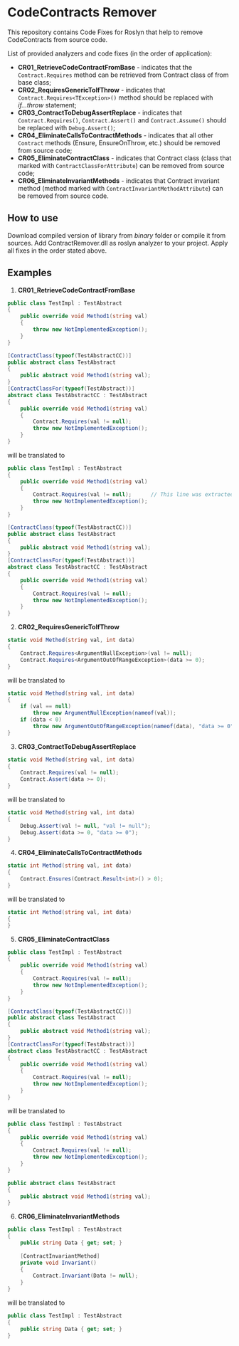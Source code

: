 # CodeContracts Remover
This repository contains Code Fixes for Roslyn that help to remove CodeContracts from source code.

List of provided analyzers and code fixes (in the order of application):
- __CR01_RetrieveCodeContractFromBase__ - indicates that the ```Contract.Requires``` method can be retrieved from Contract class of from base class;
- __CR02_RequiresGenericToIfThrow__ - indicates that ```Contract.Requires<TException>()``` method should be replaced with _if...throw_ statement;
- __CR03_ContractToDebugAssertReplace__ - indicates that ```Contract.Requires()```, ```Contract.Assert()``` and ```Contract.Assume()``` should be replaced with ```Debug.Assert()```;
- __CR04_EliminateCallsToContractMethods__ - indicates that all other ```Contract``` methods (Ensure, EnsureOnThrow, etc.) should be removed from source code;
- __CR05_EliminateContractClass__ - indicates that Contract class (class that marked with ```ContractClassForAttribute```) can be removed from source code;
- __CR06_EliminateInvariantMethods__ - indicates that Contract invariant method (method marked with ```ContractInvariantMethodAttribute```) can be removed from source code.

## How to use

Download compiled version of library from _binary_ folder or compile it from sources.
Add ContractRemover.dll as roslyn analyzer to your project.
Apply all fixes in the order stated above.

## Examples

1. __CR01_RetrieveCodeContractFromBase__
```C#
public class TestImpl : TestAbstract
{
    public override void Method1(string val)
    {
        throw new NotImplementedException();
    }
}

[ContractClass(typeof(TestAbstractCC))]
public abstract class TestAbstract
{
    public abstract void Method1(string val);
}
[ContractClassFor(typeof(TestAbstract))]
abstract class TestAbstractCC : TestAbstract
{
    public override void Method1(string val)
    {
        Contract.Requires(val != null);
        throw new NotImplementedException();
    }
}
```

will be translated to

```C#
public class TestImpl : TestAbstract
{
    public override void Method1(string val)
    {
        Contract.Requires(val != null);      // This line was extracted from TestAbstractCC
        throw new NotImplementedException();
    }
}

[ContractClass(typeof(TestAbstractCC))]
public abstract class TestAbstract
{
    public abstract void Method1(string val);
}
[ContractClassFor(typeof(TestAbstract))]
abstract class TestAbstractCC : TestAbstract
{
    public override void Method1(string val)
    {
        Contract.Requires(val != null);
        throw new NotImplementedException();
    }
}
```

2. __CR02_RequiresGenericToIfThrow__
```C#
static void Method(string val, int data)
{
    Contract.Requires<ArgumentNullException>(val != null);
    Contract.Requires<ArgumentOutOfRangeException>(data >= 0);
}
```

will be translated to
```C#
static void Method(string val, int data)
{
    if (val == null)
        throw new ArgumentNullException(nameof(val));
    if (data < 0)
        throw new ArgumentOutOfRangeException(nameof(data), "data >= 0");
}
```

3. __CR03_ContractToDebugAssertReplace__
```C#
static void Method(string val, int data)
{
    Contract.Requires(val != null);
    Contract.Assert(data >= 0);
}
```

will be translated to
```C#
static void Method(string val, int data)
{
    Debug.Assert(val != null, "val != null");
    Debug.Assert(data >= 0, "data >= 0");
}
```

4. __CR04_EliminateCallsToContractMethods__
```C#
static int Method(string val, int data)
{
    Contract.Ensures(Contract.Result<int>() > 0);
}
```

will be translated to
```C#
static int Method(string val, int data)
{
}
```

5. __CR05_EliminateContractClass__
```C#
public class TestImpl : TestAbstract
{
    public override void Method1(string val)
    {
        Contract.Requires(val != null);
        throw new NotImplementedException();
    }
}

[ContractClass(typeof(TestAbstractCC))]
public abstract class TestAbstract
{
    public abstract void Method1(string val);
}
[ContractClassFor(typeof(TestAbstract))]
abstract class TestAbstractCC : TestAbstract
{
    public override void Method1(string val)
    {
        Contract.Requires(val != null);
        throw new NotImplementedException();
    }
}
```

will be translated to

```C#
public class TestImpl : TestAbstract
{
    public override void Method1(string val)
    {
        Contract.Requires(val != null);
        throw new NotImplementedException();
    }
}

public abstract class TestAbstract
{
    public abstract void Method1(string val);
}
```


6. __CR06_EliminateInvariantMethods__
```C#
public class TestImpl : TestAbstract
{
    public string Data { get; set; }
    
    [ContractInvariantMethod]
    private void Invariant()
    {
        Contract.Invariant(Data != null);
    }	
}
```

will be translated to

```C#
public class TestImpl : TestAbstract
{
    public string Data { get; set; }
}
```
